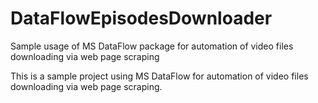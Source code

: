 # DataFlowEpisodesDownloader
Sample usage of MS DataFlow package for automation of video files downloading via web page scraping

This is a sample project using MS DataFlow for automation of video files downloading via web page scraping.

